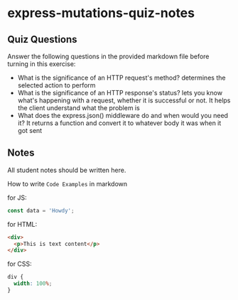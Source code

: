 # express-mutations-quiz-notes

## Quiz Questions

Answer the following questions in the provided markdown file before turning in this exercise:

- What is the significance of an HTTP request's method?
  determines the selected action to perform
- What is the significance of an HTTP response's status?
  lets you know what's happening with a request, whether it is successful or not. It helps the client understand what the problem is
- What does the express.json() middleware do and when would you need it?
  It returns a function and convert it to whatever body it was when it got sent

## Notes

All student notes should be written here.

How to write `Code Examples` in markdown

for JS:

```javascript
const data = 'Howdy';
```

for HTML:

```html
<div>
  <p>This is text content</p>
</div>
```

for CSS:

```css
div {
  width: 100%;
}
```
